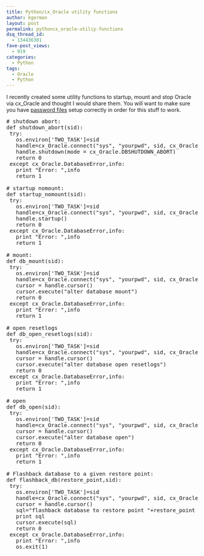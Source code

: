 ```yaml
---
title: Python/cx_Oracle utility functions
author: kgorman
layout: post
permalink: pythoncx_oracle-utiliy-functions
dsq_thread_id:
  - 134436301
fave-post_views:
  - 919
categories:
  - Python
tags:
  - Oracle
  - Python
---
```

I recently created some utility functions to startup, mount and stop Oracle via cx_Oracle and thought I would share them. You will want to make sure you have <a href=http://www.orafaq.com/wiki/Oracle\_database\_Security_FAQ>password files</a> setup correctly in order for this stuff to work.

<pre lang="python"># shutdown abort:
def shutdown_abort(sid):
 try:
   os.environ['TWO_TASK']=sid
   handle=cx_Oracle.connect("sys", "yourpwd", sid, cx_Oracle.SYSDBA)
   handle.shutdown(mode = cx_Oracle.DBSHUTDOWN_ABORT)
   return 0
 except cx_Oracle.DatabaseError,info:
   print "Error: ",info
   return 1

# startup nomount:
def startup_nomount(sid):
 try:
   os.environ['TWO_TASK']=sid
   handle=cx_Oracle.connect("sys", "yourpwd", sid, cx_Oracle.SYSDBA | cx_Oracle.PRELIM_AUTH)
   handle.startup()
   return 0
 except cx_Oracle.DatabaseError,info:
   print "Error: ",info
   return 1

# mount:
def db_mount(sid):
 try:
   os.environ['TWO_TASK']=sid
   handle=cx_Oracle.connect("sys", "yourpwd", sid, cx_Oracle.SYSDBA)
   cursor = handle.cursor()
   cursor.execute("alter database mount")
   return 0
 except cx_Oracle.DatabaseError,info:
   print "Error: ",info
   return 1

# open resetlogs
def db_open_resetlogs(sid):
 try:
   os.environ['TWO_TASK']=sid
   handle=cx_Oracle.connect("sys", "yourpwd", sid, cx_Oracle.SYSDBA)
   cursor = handle.cursor()
   cursor.execute("alter database open resetlogs")
   return 0
 except cx_Oracle.DatabaseError,info:
   print "Error: ",info
   return 1

# open
def db_open(sid):
 try:
   os.environ['TWO_TASK']=sid
   handle=cx_Oracle.connect("sys", "yourpwd", sid, cx_Oracle.SYSDBA)
   cursor = handle.cursor()
   cursor.execute("alter database open")
   return 0
 except cx_Oracle.DatabaseError,info:
   print "Error: ",info
   return 1

# Flashback database to a given restore point:
def flashback_db(restore_point,sid):
 try:
   os.environ['TWO_TASK']=sid
   handle=cx_Oracle.connect("sys", "yourpwd", sid, cx_Oracle.SYSDBA)
   cursor = handle.cursor()
   sql="flashback database to restore point "+restore_point
   print sql
   cursor.execute(sql)
   return 0
 except cx_Oracle.DatabaseError,info:
   print "Error: ",info
   os.exit(1)
</pre>
